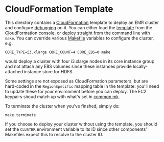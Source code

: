 # CloudFormation Template

This directory contains a
[CloudFormation](https://docs.aws.amazon.com/AWSCloudFormation/latest/UserGuide/Welcome.html)
template to deploy an EMR cluster and configure 
[debugging](https://docs.aws.amazon.com/emr/latest/ManagementGuide/emr-plan-debugging.html)
on it. You can either load the [template](cluster.yml) from the CloudFormation console, or
deploy straight from the command line with `make`. You can override various
[Makefile](Makefile) variables to configure the cluster, e.g.
```
CORE_TYPE=i3.xlarge CORE_COUNT=4 CORE_EBS=0 make
```
would deploy a cluster with four i3.xlarge nodes in its core instance group and not
attach any EBS volumes since these instances provide locally-attached instance store
for HDFS.

Some settings are not exposed as CloudFormation parameters, but are hard-coded in the
`RegionSpecific` mapping table in the template: you'll need to update these for
your environment before you can deploy. The EC2 keypairs shoud match up with what's
set in [common.mk](../common.mk).

To terminate the cluster when you've finshed, simply do:
```
make terminate
```

If you choose to deploy your cluster without using the template, you should set the
`CLUSTER` environment variable to its ID since other components' Makefiles expect
this to resolve to the cluster ID.
